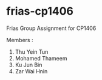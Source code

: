 # frias-cp1406

Frias Group Assignment for CP1406   

Members :
1. Thu Yein Tun 
2. Mohamed Thameem
3. Ku Jun Bin
4. Zar Wai Hnin
